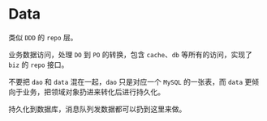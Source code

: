 # Data

类似 `DDD` 的 `repo` 层。

业务数据访问，处理 `DO` 到 `PO` 的转换，包含 `cache`、`db` 等所有的访问，实现了 `biz` 的 `repo` 接口。

不要把 `dao` 和 `data` 混在一起，`dao` 只是对应一个 `MySQL` 的一张表，而 `data` 更倾向于业务，把领域对象扔进来转化后进行持久化。

持久化到数据库，消息队列发数据都可以扔到这里来做。

